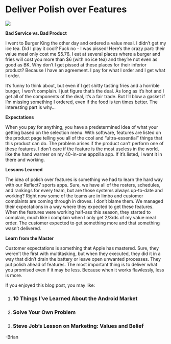<!--
id: 1162629644
link: http://techneur.com/post/1162629644/deliver-polish-over-features
slug: deliver-polish-over-features
date: Tue Sep 21 2010 14:29:08 GMT-0500 (CDT)
publish: 2010-09-021
tags: Polish, Features, expectations
-->


Deliver Polish over Features
============================

![](http://media.tumblr.com/tumblr_l93802uo7D1qzbc4f.jpg)

**Bad Service vs. Bad Product**

I went to Burger King the other day and ordered a value meal. I didn’t
get my ice tea. Did I play it cool? Fuck no - I was pissed! Here’s the
crazy part: their value meal only cost me \$5.76. I eat at several
places where a burger and fries will cost you more than \$6 (with no ice
tea) and they’re not even as good as BK. Why don’t I get pissed at these
places for their inferior product? Because I have an agreement. I pay
for what I order and I get what I order.

It’s funny to think about, but even if I get shitty tasting fries and a
horrible burger, I won’t complain. I just figure that’s the deal. As
long as it’s hot and I get all of the components of the deal, it’s a
fair trade. But I’ll blow a gasket if I’m missing something I ordered,
even if the food is ten times better. The interesting part is why…

**Expectations**

When you pay for anything, you have a predetermined idea of what your
getting based on the selection menu. With software, features are listed
on the product page telling you all of the cool and “ultra-essential”
things that this product can do. The problem arises if the product can’t
perform one of these features. I don’t care if the feature is the most
useless in the world, like the hand warmer on my 40-in-one appzilla app.
If it’s listed, I want it in there and working.

**Lessons Learned**

The idea of polish over features is something we had to learn the hard
way with our Reflect7 sports apps. Sure, we have all of the rosters,
schedules, and rankings for every team, but are those systems always
up-to-date and working? Right now some of the teams are in limbo and
customer complaints are coming through in droves. I don’t blame them. We
managed their expectations in a way where they expected to get these
features. When the features were working half-ass this season, they
started to complain, much like i complain when I only get 2/3rds of my
value meal order. The customer expected to get something more and that
something wasn’t delivered.

**Learn from the Master**

Customer expectations is something that Apple has mastered. Sure, they
weren’t the first with multitasking, but when they executed, they did it
in a way that didn’t drain the battery or leave open unwanted processes.
They put polish ahead of features. The most important thing is to
deliver what you promised even if it may be less. Because when it works
flawlessly, less is more.

If you enjoyed this blog post, you may like:

1.  [](http://techneur.com/post/1126039921/10-things-ive-learned-about-the-android-market)

    ### 10 Things I’ve Learned About the Android Market

2.  [](http://techneur.com/post/1084602657/solve-your-own-problem)

    ### Solve Your Own Problem

3.  [](http://techneur.com/post/1035350505/steve-jobs-lesson-on-marketing-values-and-belief)

    ### Steve Job’s Lesson on Marketing: Values and Belief

-Brian

